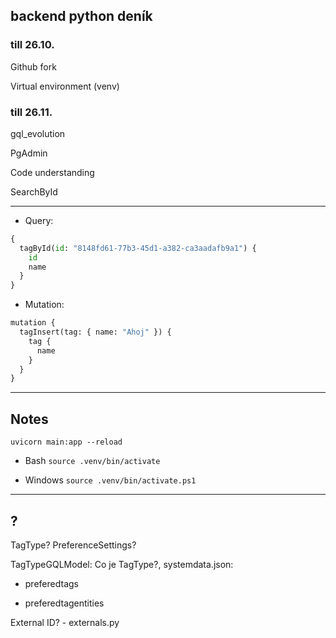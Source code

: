 ## backend python deník

### till 26.10.

Github fork

Virtual environment (venv) 

### till 26.11.

gql_evolution

PgAdmin

Code understanding

SearchById

---

- Query:
```python
{
  tagById(id: "8148fd61-77b3-45d1-a382-ca3aadafb9a1") {
    id
    name
  }
}
 ```
- Mutation:
```python
mutation {
  tagInsert(tag: { name: "Ahoj" }) {
    tag {
      name
    }
  }
}
 ```

---

## Notes

 `uvicorn main:app --reload `

- Bash
 `source .venv/bin/activate`

- Windows
 `source .venv/bin/activate.ps1`

---

## ?

TagType?  PreferenceSettings?

TagTypeGQLModel: Co je TagType?, systemdata.json:
 - preferedtags

 - preferedtagentities

External ID? - externals.py